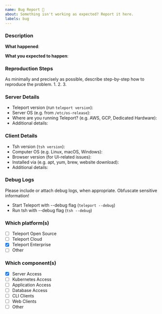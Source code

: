 ```yaml
---
name: Bug Report 🐛
about: Something isn't working as expected? Report it here.
labels: bug
---
```


### Description

**What happened**:

**What you expected to happen**:


### Reproduction Steps
As minimally and precisely as possible, describe step-by-step how to reproduce the problem.
1.
2.
3.

### Server Details
- Teleport version (run `teleport version`):
- Server OS (e.g. from `/etc/os-release`):
- Where are you running Teleport? (e.g. AWS, GCP, Dedicated Hardware):
- Additional details:

### Client Details
- Tsh version (`tsh version`):
- Computer OS (e.g. Linux, macOS, Windows):
- Browser version (for UI-related issues):
- Installed via (e.g. apt, yum, brew, website download):
- Additional details:

### Debug Logs
Please include or attach debug logs, when appropriate. Obfuscate sensitive information!
- Start Teleport with --debug flag (`teleport --debug`)
- Run tsh with --debug flag (`tsh --debug`)


### Which platform(s)
- [ ] Teleport Open Source
- [ ] Teleport Cloud
- [x] Teleport Enterprise
- [ ] Other

### Which component(s)
- [x] Server Access
- [ ] Kubernetes Access
- [ ] Application Access
- [ ] Database Access
- [ ] CLI Clients
- [ ] Web Clients
- [ ] Other
